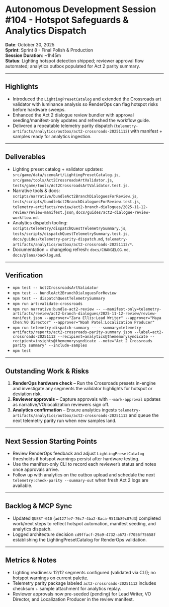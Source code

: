 # Autonomous Development Session #104 - Hotspot Safeguards & Analytics Dispatch
**Date**: October 30, 2025  \
**Sprint**: Sprint 8 - Final Polish & Production  \
**Session Duration**: ~1h45m  \
**Status**: Lighting hotspot detection shipped; reviewer approval flow automated; analytics outbox populated for Act 2 parity summary.

---

## Highlights
- Introduced the `LightingPresetCatalog` and extended the Crossroads art validator with luminance analysis so RenderOps can flag hotspot risks before hardware sweeps.
- Enhanced the Act 2 dialogue review bundler with approval seeding/manifest-only updates and refreshed the workflow guide.
- Delivered a repeatable telemetry parity dispatch (`telemetry-artifacts/analytics/outbox/act2-crossroads-20251112`) with manifest + samples ready for analytics ingestion.

---

## Deliverables
- Lighting preset catalog + validator updates: `src/game/data/sceneArt/LightingPresetCatalog.js`, `src/game/tools/Act2CrossroadsArtValidator.js`, `tests/game/tools/Act2CrossroadsArtValidator.test.js`.
- Narrative tools & docs: `scripts/narrative/bundleAct2BranchDialoguesForReview.js`, `tests/scripts/bundleAct2BranchDialoguesForReview.test.js`, `telemetry-artifacts/review/act2-branch-dialogues/2025-11-12-review/review-manifest.json`, `docs/guides/act2-dialogue-review-workflow.md`.
- Analytics dispatch tooling: `scripts/telemetry/dispatchQuestTelemetrySummary.js`, `tests/scripts/dispatchQuestTelemetrySummary.test.js`, `docs/guides/telemetry-parity-dispatch.md`, `telemetry-artifacts/analytics/outbox/act2-crossroads-20251112/*`.
- Documentation + changelog refresh: `docs/CHANGELOG.md`, `docs/plans/backlog.md`.

---

## Verification
- `npm test -- Act2CrossroadsArtValidator`
- `npm test -- bundleAct2BranchDialoguesForReview`
- `npm test -- dispatchQuestTelemetrySummary`
- `npm run art:validate-crossroads`
- `npm run narrative:bundle-act2-review -- --manifest-only=telemetry-artifacts/review/act2-branch-dialogues/2025-11-12-review/review-manifest.json --approver="Zara Ellis:Lead Writer" --approver="Maya Chen:VO Director" --approver="Noah Patel:Localization Producer"`
- `npm run telemetry:dispatch-summary -- --summary=telemetry-artifacts/reports/act2-crossroads-parity-summary.json --label=act2-crossroads-20251112 --recipient=analytics@thememorysyndicate --recipient=insights@thememorysyndicate --note="Act 2 Crossroads parity summary" --include-samples`
- `npm test`

---

## Outstanding Work & Risks
1. **RenderOps hardware check** – Run the Crossroads presets in-engine and investigate any segments the validator highlights for hotspot or deviation risk.
2. **Reviewer approvals** – Capture approvals with `--mark-approval` updates as narrative/VO/localization reviewers sign off.
3. **Analytics confirmation** – Ensure analytics ingests `telemetry-artifacts/analytics/outbox/act2-crossroads-20251112` and queue the next telemetry parity run when new samples land.

---

## Next Session Starting Points
- Review RenderOps feedback and adjust `LightingPresetCatalog` thresholds if hotspot warnings persist after hardware testing.
- Use the manifest-only CLI to record each reviewer’s status and notes once approvals arrive.
- Follow up with analytics on the outbox upload and schedule the next `telemetry:check-parity --summary-out` when fresh Act 2 logs are available.

---

## Backlog & MCP Sync
- Updated `QUEST-610` (`ad127fe7-76c7-4ba2-8aca-9513b89c07d3`) completed work/next steps to reflect hotspot automation, manifest seeding, and analytics dispatch.
- Logged architecture decision `cd9ffacf-29a9-4732-a673-f7056f75658f` establishing the LightingPresetCatalog for RenderOps validation.

---

## Metrics & Notes
- Lighting readiness: 12/12 segments configured (validated via CLI); no hotspot warnings on current palette.
- Telemetry parity package labeled `act2-crossroads-20251112` includes checksum + sample attachment for analytics replay.
- Reviewer approvals now pre-seeded (pending) for Lead Writer, VO Director, and Localization Producer in the review manifest.
